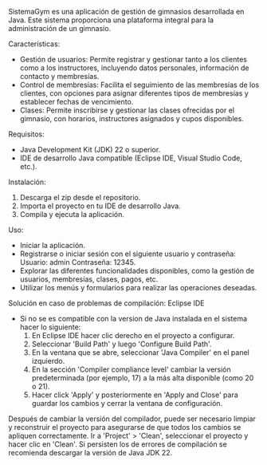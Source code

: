 SistemaGym es una aplicación de gestión de gimnasios desarrollada en Java. Este sistema proporciona una plataforma integral para la administración de un gimnasio.

Características:
* Gestión de usuarios: Permite registrar y gestionar tanto a los clientes como a los instructores, incluyendo datos personales, información de contacto y membresías.
* Control de membresías:  Facilita el seguimiento de las membresías de los clientes, con opciones para asignar diferentes tipos de membresías y establecer fechas de vencimiento.
* Clases: Permite inscribirse y gestionar las clases ofrecidas por el gimnasio,  con horarios, instructores asignados y cupos disponibles.

Requisitos:
* Java Development Kit (JDK) 22 o superior.
* IDE de desarrollo Java compatible (Eclipse IDE, Visual Studio Code, etc.).

Instalación:
1. Descarga el zip desde el repositorio.
2. Importa el proyecto en tu IDE de desarrollo Java.
3. Compila y ejecuta la aplicación.

Uso:
* Iniciar la aplicación.
* Registrarse o iniciar sesión con el siguiente usuario y contraseña: Usuario: admin    Contraseña: 12345.
* Explorar las diferentes funcionalidades disponibles, como la gestión de usuarios, membresías, clases, pagos, etc.
* Utilizar los menús y formularios para realizar las operaciones deseadas.

Solución en caso de problemas de compilación:
Eclipse IDE
* Si no se es compatible con la version de Java instalada en el sistema hacer lo siguiente: 
  1. En Eclipse IDE hacer clic derecho en el proyecto a configurar.
  2. Seleccionar 'Build Path' y luego 'Configure Build Path'.
  3. En la ventana que se abre, seleccionar 'Java Compiler' en el panel izquierdo.
  4. En la sección 'Compiler compliance level' cambiar la versión predeterminada (por ejemplo, 17) a la más alta disponible (como 20 o 21).
  5. Hacer click 'Apply' y posteriormente en 'Apply and Close' para guardar los cambios y cerrar la ventana de configuración.
  
Después de cambiar la versión del compilador, puede ser necesario limpiar y reconstruir el proyecto para asegurarse de que todos los cambios se apliquen correctamente. Ir a 'Project' > 'Clean', seleccionar el proyecto y hacer clic en 'Clean'.
Si persisten los de errores de compilación se recomienda descargar la versión de Java JDK 22.
